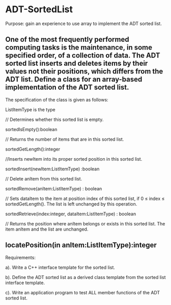 # ADT-SortedList


Purpose: gain an experience to use array to implement the ADT sorted list.

One of the most frequently performed computing tasks is the maintenance, in some specified order, of a collection of data. 
The ADT sorted list inserts and deletes items by their values not their positions, which differs from the ADT list.
Define a class for an array-based implementation of the ADT sorted list. 
----------------------------------------------------------------------------------------
The specification of the class is given as follows:

ListItemType is the type

// Determines whether this sorted list is empty.

sortedIsEmpty():boolean

// Returns the number of items that are in this sorted list.

sortedGetLength():integer

//Inserts newItem into its proper sorted position in this sorted list.

sortedInsert(newItem:ListItemType) :boolean

// Delete anItem from this sorted list.

sortedRemove(anItem:ListItemType) : boolean

// Sets dataItem to the item at position index of this sorted list, if 0 ≤ index ≤ sortedGetLength(). The list is left unchanged by this operation.

sortedRetrieve(index:integer, dataItem:ListItemType) : boolean

// Returns the position where anItem belongs or exists in this sorted list. The item anItem and the list are unchanged.

locatePosition(in anItem:ListItemType):integer
--------------------------------------------------------------------------------------
Requirements:

a). Write a C++ interface template for the sorted list. 

b). Define the ADT sorted list as a derived class template from the sorted list interface template.

c). Write an application program to test ALL member functions of the ADT sorted list.
